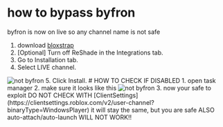 # how to bypass byfron
byfron is now on live so any channel name is not safe
1. download [bloxstrap](https://github.com/pizzaboxer/bloxstrap/releases/tag/v2.2.0)
2. [Optional] Turn off ReShade in the Integrations tab.
3. Go to Installation tab.
4. Select LIVE channel.
<img src="https://cdn.discordapp.com/attachments/1101754550295216188/1101758115923374120/image.png" alt="not byfron" title="not byfron">
5. Click Install.
# HOW TO CHECK IF DISABLED
1. open task manager
2. make sure it looks like this
<img src="https://cdn.discordapp.com/attachments/1063774278912331816/1101360802147082310/image.png" alt="not byfron" title="not byfron">
3. now your safe to exploit
DO NOT CHECK WITH [ClientSettings](https://clientsettings.roblox.com/v2/user-channel?binaryType=WindowsPlayer) it will stay the same, but you are safe
ALSO
auto-attach/auto-launch WILL NOT WORK!!
